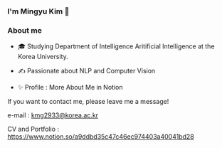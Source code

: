 ### I'm Mingyu Kim 👋

### About me
- 🎓   Studying Department of Intelligence Aritificial Intelligence at the Korea University.

- ✍️   Passionate about NLP and Computer Vision

- ✨   Profile : More About Me in Notion

If you want to contact me, please leave me a message!

e-mail : kmg2933@korea.ac.kr

CV and Portfolio : https://www.notion.so/a9ddbd35c47c46ec974403a40041bd28

<!--
**MingyuKim-2933/MingyuKim-2933** is a ✨ _special_ ✨ repository because its `README.md` (this file) appears on your GitHub profile.

Here are some ideas to get you started:

- 🔭 I’m currently working on ...
- 🌱 I’m currently learning ...
- 👯 I’m looking to collaborate on ...
- 🤔 I’m looking for help with ...
- 💬 Ask me about ...
- 📫 How to reach me: ...
- 😄 Pronouns: ...
- ⚡ Fun fact: ...
-->
